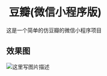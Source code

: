 #  豆瓣(微信小程序版)
这是一个简单的仿豆瓣的微信小程序项目

## 效果图
![这里写图片描述](https://img-blog.csdn.net/20180412191014770?watermark/2/text/aHR0cHM6Ly9ibG9nLmNzZG4ubmV0L0Vhc2tTaGFyaw==/font/5a6L5L2T/fontsize/400/fill/I0JBQkFCMA==/dissolve/70)
